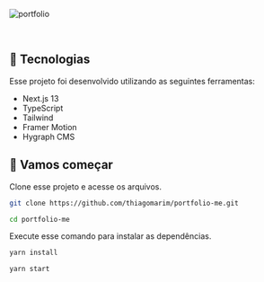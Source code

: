![portfolio](https://github.com/thiagomarim/portfolio-me/assets/137715251/58e044c3-fbf4-48f9-820a-5f41f326384f)


<br>

## 🧪 Tecnologias

Esse projeto foi desenvolvido utilizando as seguintes ferramentas:

- Next.js 13
- TypeScript
- Tailwind
- Framer Motion
- Hygraph CMS

## 🚀 Vamos começar

Clone esse projeto e acesse os arquivos.

```bash
git clone https://github.com/thiagomarim/portfolio-me.git

cd portfolio-me

```

Execute esse comando para instalar as dependências.

```bash
yarn install

yarn start
```
